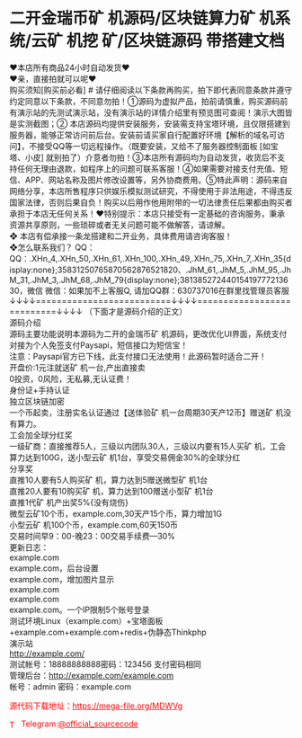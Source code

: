 # 二开金瑞币矿 机源码/区块链算力矿 机系统/云矿 机挖 矿/区块链源码 带搭建文档

❤本店所有商品24小时自动发货❤<br>❤亲，直接拍就可以呢❤<br>购买须知[购买前必看] # 请仔细阅读以下条款再购买，拍下即代表同意条款并遵守约定同意以下条款，不同意勿拍！①源码为虚拟产品，拍前请慎重，购买源码前有演示站的先测试演示站，没有演示站的详情介绍里有预览图可查阅！演示大图皆是实测截图；② 本店源码均提供安装服务，安装需支持宝塔环境，且仅限搭建到服务器，能够正常访问前后台。安装前请买家自行配置好环境【解析的域名可访问】，不接受QQ等一切远程操作。（既要安装，又给不了服务器控制面板 [如宝塔、小皮] 就别拍了）介意者勿拍！③本店所有源码均为自动发货，收货后不支持任何无理由退款，如程序上的问题可联系客服！④如果需要对接支付充值、短信、APP、网站名称及图片修改设置等，另外协商费用。⑤特此声明：源码来自网络分享，本店所售程序只供娱乐模拟测试研究，不得使用于非法用途，不得违反国家法律，否则后果自负！购买以后用作他用附带的一切法律责任后果都由购买者承担于本店无任何关系！❤特别提示：本店只接受有一定基础的咨询服务，秉承资源共享原则，一些琐碎或者无关问题可能不做解答，请谅解。<br>❖ 本店有偿承接一条龙搭建和二开业务，具体费用请咨询客服！<br>❖怎么联系我们？                                                                          QQ： QQ：.XHn_4,.XHn_50,.XHn_61,.XHn_100,.XHn_49,.XHn_75,.XHn_7,.XHn_35{display:none};35831250765870562876521820、.JhM_61,.JhM_5,.JhM_95,.JhM_31,.JhM_3,.JhM_68,.JhM_79{display:none};38138527244015419777213630，微信 微信：如果加不上客服Q, 请加QQ群：630737016在群里找管理员客服<br>↓↓↓↓==========================↓↓↓↓===========================↓↓↓↓   （下面才是源码介绍的正文）<br>源码介绍<br>源码主要功能说明本源码为二开的金瑞币矿 机源码，更改优化UI界面，系统支付对接为个人免签支付Paysapi，短信接口为短信宝！<br>注意：Paysapi官方已下线，此支付接口无法使用！此源码暂时适合二开！<br>开盘价:1元注就送矿 机一台,产出直接卖<br>0投资，0风险，无私募,无认证费！<br>身份证+手持认证<br>独立区块链加密<br>一个币起卖，注册实名认证通过【送体验矿 机一台周期30天产12币】赠送矿 机没有算力。<br>工会加全球分红奖<br>一级矿商：直接推荐5人，三级以内团队30人，三级以内要有15人买矿 机，工会算力达到100G，送小型云矿 机1台，享受交易佣金30%的全球分红<br>分享奖<br>直推10人要有5人购买矿 机，算力达到5赠送微型矿 机1台<br>直推20人要有10购买矿 机，算力达到100赠送小型矿 机1台<br>直推1代矿 机产出奖5%{没有烧伤}<br>微型云矿10个币，example.com,30天产15个币，算力增加1G<br>小型云矿 机100个币，example.com,60天150币<br>交易时间早9：00-晚23：00交易手续费—30%<br>更新日志：<br>example.com<br>example.com，后台设置<br>example.com，增加图片显示<br>example.com<br>example.com<br>example.com。一个IP限制5个账号登录<br>测试环境Linux（example.com）+宝塔面板+example.com+example.com+redis+伪静态Thinkphp<br>演示站<br>http://example.com/<br>测试帐号：18888888888密码：123456 支付密码相同<br>管理后台：http://example.com/example.com<br>帐号：admin 密码：example.com<br>


<p style="color: red;">源代码下载地址：<a href="https://mega-file.org/MDWVg" style="color: red;">https://mega-file.org/MDWVg</a></p><p style="color: red;"><img src="https://cdn-icons-png.flaticon.com/512/2111/2111646.png" alt="Telegram Icon" style="width: 16px; vertical-align: middle; margin-right: 5px;">Telegram:<a href="https://t.me/official_sourcecode" style="color: red;">@official_sourcecode</a></p>